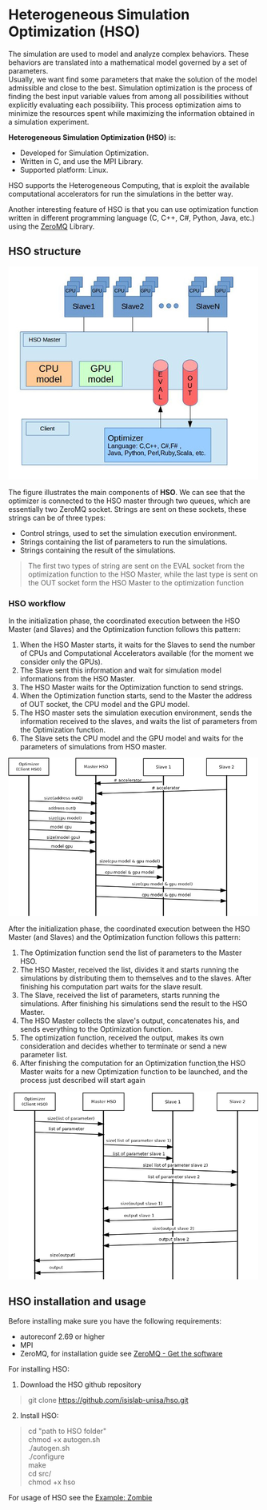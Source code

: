 # Heterogeneous Simulation Optimization (HSO)

The simulation are used to model and analyze complex behaviors. These behaviors are translated into a mathematical model governed by a set of parameters.  
Usually, we want find some parameters that make the solution of the model admissible and close to the best.
Simulation optimization is the process of finding the best input variable values from among all possibilities without explicitly evaluating each possibility. This process optimization aims to minimize the resources spent while maximizing the information obtained in a simulation experiment.


**Heterogeneous Simulation Optimization (HSO)** is:

* Developed for Simulation Optimization.
* Written in C, and use the MPI Library.
* Supported platform: Linux.

HSO supports the Heterogeneous Computing, that is exploit the available computational accelerators for run the simulations in the better way.

Another interesting feature of HSO is that you can use optimization function written in different programming language (C, C++, C#, Python, Java, etc.) using the [ZeroMQ](http://www.zeromq.org/) Library.

## HSO structure

![HSO structure](./assets/architettura.jpg)

The figure illustrates the main components of **HSO**. We can see that the optimizer is connected to the HSO master through two queues, which are essentially two ZeroMQ socket. Strings are sent on these sockets, these strings can be of three types:

* Control strings, used to set the simulation execution environment.
* Strings containing the list of parameters to run the simulations.
* Strings containing the result of the simulations.

> The first two types of string are sent on the EVAL socket from the optimization function to the HSO Master, while the last type is sent on the OUT socket form the HSO Master to the optimization function

### HSO workflow

In the initialization phase, the coordinated execution between the HSO Master (and Slaves) and  the Optimization function follows this pattern:

1. When the HSO Master starts, it waits for the Slaves to send the number of CPUs and Computational Accelerators available (for the moment we consider only the GPUs).
2. The Slave sent this information and wait for simulation model informations from the HSO Master.
3. The HSO Master waits for the Optimization function to send strings.
4. When the Optimization function starts, send to the Master the address of OUT socket, the CPU model and the GPU model.
5. The HSO master sets the simulation execution environment, sends the information received to the slaves, and waits the list of parameters from the Optimization function.
6. The Slave sets the CPU model and the GPU model and waits for the parameters of simulations from HSO master.

![Scambio messaggi fase iniziale](./assets/HSO_init.png)

After the initialization phase, the coordinated execution between the HSO Master (and Slaves) and  the Optimization function follows this pattern:

1. The Optimization function send the list of parameters to the Master HSO.
2. The HSO Master, received the list, divides it and starts running the simulations by distributing them to themselves and to the slaves. After finishing his computation part waits for the slave result.
3. The Slave, received the list of parameters, starts running the simulations. After finishing his simulations send the result to the HSO Master. 
4. The HSO Master collects the slave's output, concatenates his, and sends everything to the Optimization function.
5. The optimization function, received the output, makes its own consideration and decides whether to terminate or send a new parameter list.
6. After finishing the computation for an Optimization function,the HSO Master waits for a new Optimization function to be launched, and the process just described will start again

![scambio messaggi computazione](./assets/HSO_com.png)

## HSO installation and usage

Before installing make sure you have the following requirements:

* autoreconf 2.69 or higher 
* MPI
* ZeroMQ, for installation guide see [ZeroMQ - Get the software](http://zeromq.org/intro:get-the-software)

For installing HSO:

1. Download the HSO github repository 
>git clone https://github.com/isislab-unisa/hso.git

2. Install HSO:
> cd "path to HSO folder"  
> chmod +x autogen.sh  
> ./autogen.sh  
> ./configure   
> make  
> cd src/  
> chmod +x hso

For usage of HSO see the [Example: Zombie](./example/Zombie/README.md)

